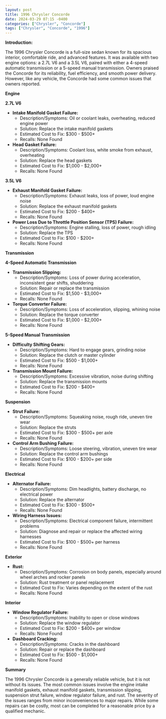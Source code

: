 ```yaml
---
layout: post
title: 1996 Chrysler Concorde
date: 2024-03-29 07:15 -0400
categories: ["Chrysler", "Concorde"]
tags: ["Chrysler", "Concorde", "1996"]
---
```

**Introduction:**

The 1996 Chrysler Concorde is a full-size sedan known for its spacious interior, comfortable ride, and advanced features. It was available with two engine options: a 2.7L V6 and a 3.5L V6, paired with either a 4-speed automatic transmission or a 5-speed manual transmission. Owners praised the Concorde for its reliability, fuel efficiency, and smooth power delivery. However, like any vehicle, the Concorde had some common issues that owners reported.

**Engine**

**2.7L V6**

* **Intake Manifold Gasket Failure:**
    * Description/Symptoms: Oil or coolant leaks, overheating, reduced engine power
    * Solution: Replace the intake manifold gaskets
    * Estimated Cost to Fix: $300 - $500+
    * Recalls: None Found
* **Head Gasket Failure:**
    * Description/Symptoms: Coolant loss, white smoke from exhaust, overheating
    * Solution: Replace the head gaskets
    * Estimated Cost to Fix: $1,000 - $2,000+
    * Recalls: None Found

**3.5L V6**

* **Exhaust Manifold Gasket Failure:**
    * Description/Symptoms: Exhaust leaks, loss of power, loud engine noise
    * Solution: Replace the exhaust manifold gaskets
    * Estimated Cost to Fix: $200 - $400+
    * Recalls: None Found
* **Power Loss Due to Throttle Position Sensor (TPS) Failure:**
    * Description/Symptoms: Engine stalling, loss of power, rough idling
    * Solution: Replace the TPS
    * Estimated Cost to Fix: $100 - $200+
    * Recalls: None Found

**Transmission**

**4-Speed Automatic Transmission**

* **Transmission Slipping:**
    * Description/Symptoms: Loss of power during acceleration, inconsistent gear shifts, shuddering
    * Solution: Repair or replace the transmission
    * Estimated Cost to Fix: $1,500 - $3,000+
    * Recalls: None Found
* **Torque Converter Failure:**
    * Description/Symptoms: Loss of acceleration, slipping, whining noise
    * Solution: Replace the torque converter
    * Estimated Cost to Fix: $1,000 - $2,000+
    * Recalls: None Found

**5-Speed Manual Transmission**

* **Difficulty Shifting Gears:**
    * Description/Symptoms: Hard to engage gears, grinding noise
    * Solution: Replace the clutch or master cylinder
    * Estimated Cost to Fix: $500 - $1,000+
    * Recalls: None Found
* **Transmission Mount Failure:**
    * Description/Symptoms: Excessive vibration, noise during shifting
    * Solution: Replace the transmission mounts
    * Estimated Cost to Fix: $200 - $400+
    * Recalls: None Found

**Suspension**

* **Strut Failure:**
    * Description/Symptoms: Squeaking noise, rough ride, uneven tire wear
    * Solution: Replace the struts
    * Estimated Cost to Fix: $300 - $500+ per axle
    * Recalls: None Found
* **Control Arm Bushing Failure:**
    * Description/Symptoms: Loose steering, vibration, uneven tire wear
    * Solution: Replace the control arm bushings
    * Estimated Cost to Fix: $100 - $200+ per side
    * Recalls: None Found

**Electrical**

* **Alternator Failure:**
    * Description/Symptoms: Dim headlights, battery discharge, no electrical power
    * Solution: Replace the alternator
    * Estimated Cost to Fix: $300 - $500+
    * Recalls: None Found
* **Wiring Harness Issues:**
    * Description/Symptoms: Electrical component failure, intermittent problems
    * Solution: Diagnose and repair or replace the affected wiring harnesses
    * Estimated Cost to Fix: $100 - $500+ per harness
    * Recalls: None Found

**Exterior**

* **Rust:**
    * Description/Symptoms: Corrosion on body panels, especially around wheel arches and rocker panels
    * Solution: Rust treatment or panel replacement
    * Estimated Cost to Fix: Varies depending on the extent of the rust
    * Recalls: None Found

**Interior**

* **Window Regulator Failure:**
    * Description/Symptoms: Inability to open or close windows
    * Solution: Replace the window regulator
    * Estimated Cost to Fix: $200 - $400+ per window
    * Recalls: None Found
* **Dashboard Cracking:**
    * Description/Symptoms: Cracks in the dashboard
    * Solution: Repair or replace the dashboard
    * Estimated Cost to Fix: $500 - $1,000+
    * Recalls: None Found

**Summary**

The 1996 Chrysler Concorde is a generally reliable vehicle, but it is not without its issues. The most common issues involve the engine intake manifold gaskets, exhaust manifold gaskets, transmission slipping, suspension strut failure, window regulator failure, and rust. The severity of the issues ranges from minor inconveniences to major repairs. While some repairs can be costly, most can be completed for a reasonable price by a qualified mechanic.
